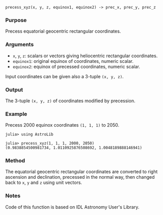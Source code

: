 ```
precess_xyz(x, y, z, equinox1, equinox2) -> prec_x, prec_y, prec_z
```

### Purpose

Precess equatorial geocentric rectangular coordinates.

### Arguments

  * `x`, `y`, `z`: scalars or vectors giving heliocentric rectangular coordinates.
  * `equinox1`: original equinox of coordinates, numeric scalar.
  * `equinox2`: equinox of precessed coordinates, numeric scalar.

Input coordinates can be given also a 3-tuple `(x, y, z)`.

### Output

The 3-tuple `(x, y, z)` of coordinates modified by precession.

### Example

Precess 2000 equinox coordinates `(1, 1, 1)` to 2050.

```jldoctest
julia> using AstroLib

julia> precess_xyz(1, 1, 1, 2000, 2050)
(0.9838854500981734, 1.0110925876508692, 1.0048189888146941)
```

### Method

The equatorial geocentric rectangular coordinates are converted to right ascension and declination, precessed in the normal way, then changed back to `x`, `y` and `z` using unit vectors.

### Notes

Code of this function is based on IDL Astronomy User's Library.

